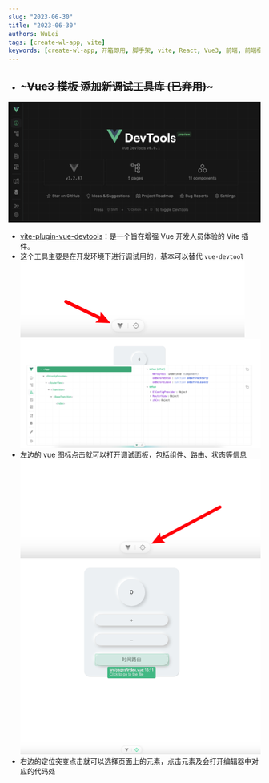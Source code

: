 ```yaml
---
slug: "2023-06-30"
title: "2023-06-30"
authors: WuLei
tags: [create-wl-app, vite]
keywords: [create-wl-app, 开箱即用, 脚手架, vite, React, Vue3, 前端, 前端框架, 前端开发, 前端开发工具]
---
```


- ## ~~~Vue3 模板 添加新调试工具库 (已弃用)~~~

![vite-plugin-vue-devtools](img/image.png)

- [vite-plugin-vue-devtools](https://github.com/webfansplz/vite-plugin-vue-devtools)：是一个旨在增强 Vue 开发人员体验的 Vite 插件。
- 这个工具主要是在开发环境下进行调试用的，基本可以替代 `vue-devtool`
  ![插件](img/2023-06-30-img-1.png)
  ![插件](img/2023-06-30-img-3.png)
- 左边的 vue 图标点击就可以打开调试面板，包括组件、路由、状态等信息
  ![插件](img/2023-06-30-img-2.png)
  ![插件](img/2023-06-30-img-4.png)
- 右边的定位突变点击就可以选择页面上的元素，点击元素及会打开编辑器中对应的代码处
